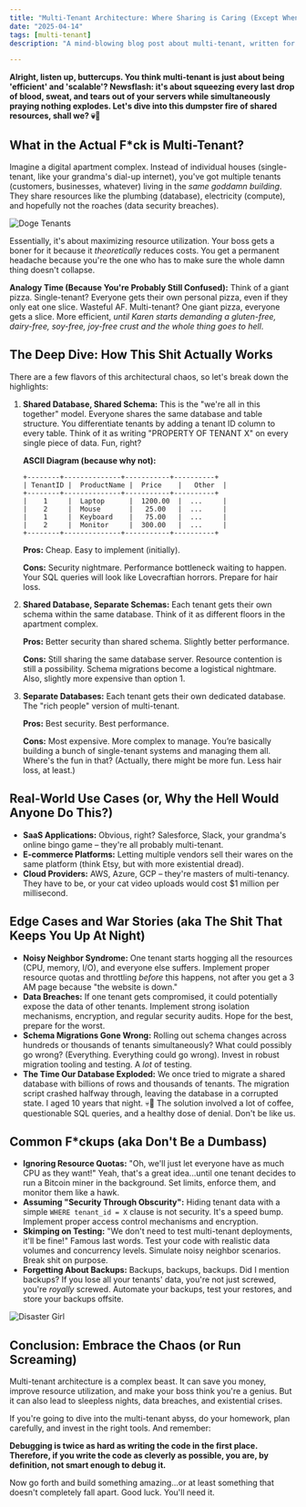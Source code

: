 ```yaml
---
title: "Multi-Tenant Architecture: Where Sharing is Caring (Except When It F*cking Isn't)"
date: "2025-04-14"
tags: [multi-tenant]
description: "A mind-blowing blog post about multi-tenant, written for chaotic Gen Z engineers."

---
```


**Alright, listen up, buttercups. You think multi-tenant is just about being 'efficient' and 'scalable'? Newsflash: it's about squeezing every last drop of blood, sweat, and tears out of your servers while simultaneously praying nothing explodes. Let's dive into this dumpster fire of shared resources, shall we? 💀🙏**

## What in the Actual F*ck is Multi-Tenant?

Imagine a digital apartment complex. Instead of individual houses (single-tenant, like your grandma's dial-up internet), you've got multiple tenants (customers, businesses, whatever) living in the *same goddamn building*. They share resources like the plumbing (database), electricity (compute), and hopefully not the roaches (data security breaches).

![Doge Tenants](https://i.kym-cdn.com/photos/images/newsfeed/002/086/421/d9b.jpg)

Essentially, it's about maximizing resource utilization. Your boss gets a boner for it because it *theoretically* reduces costs. You get a permanent headache because you're the one who has to make sure the whole damn thing doesn't collapse.

**Analogy Time (Because You're Probably Still Confused):** Think of a giant pizza. Single-tenant? Everyone gets their own personal pizza, even if they only eat one slice. Wasteful AF. Multi-tenant? One giant pizza, everyone gets a slice. More efficient, *until Karen starts demanding a gluten-free, dairy-free, soy-free, joy-free crust and the whole thing goes to hell*.

## The Deep Dive: How This Shit Actually Works

There are a few flavors of this architectural chaos, so let's break down the highlights:

1.  **Shared Database, Shared Schema:** This is the "we're all in this together" model. Everyone shares the same database and table structure. You differentiate tenants by adding a tenant ID column to every table. Think of it as writing "PROPERTY OF TENANT X" on every single piece of data. Fun, right?

    **ASCII Diagram (because why not):**

    ```
    +--------+--------------+-----------+----------+
    | TenantID |  ProductName |  Price    |   Other  |
    +--------+--------------+-----------+----------+
    |    1     |  Laptop      |  1200.00  |  ...     |
    |    2     |  Mouse       |   25.00   |  ...     |
    |    1     |  Keyboard    |   75.00   |  ...     |
    |    2     |  Monitor     |  300.00   |  ...     |
    +--------+--------------+-----------+----------+
    ```

    **Pros:** Cheap. Easy to implement (initially).

    **Cons:** Security nightmare. Performance bottleneck waiting to happen. Your SQL queries will look like Lovecraftian horrors. Prepare for hair loss.

2.  **Shared Database, Separate Schemas:** Each tenant gets their own schema within the same database. Think of it as different floors in the apartment complex.

    **Pros:** Better security than shared schema. Slightly better performance.

    **Cons:** Still sharing the same database server. Resource contention is still a possibility. Schema migrations become a logistical nightmare. Also, slightly more expensive than option 1.

3.  **Separate Databases:** Each tenant gets their own dedicated database. The "rich people" version of multi-tenant.

    **Pros:** Best security. Best performance.

    **Cons:** Most expensive. More complex to manage. You’re basically building a bunch of single-tenant systems and managing them all. Where's the fun in that? (Actually, there might be more fun. Less hair loss, at least.)

## Real-World Use Cases (or, Why the Hell Would Anyone Do This?)

*   **SaaS Applications:** Obvious, right? Salesforce, Slack, your grandma's online bingo game – they're all probably multi-tenant.
*   **E-commerce Platforms:** Letting multiple vendors sell their wares on the same platform (think Etsy, but with more existential dread).
*   **Cloud Providers:** AWS, Azure, GCP – they're masters of multi-tenancy. They have to be, or your cat video uploads would cost $1 million per millisecond.

## Edge Cases and War Stories (aka The Shit That Keeps You Up At Night)

*   **Noisy Neighbor Syndrome:** One tenant starts hogging all the resources (CPU, memory, I/O), and everyone else suffers. Implement proper resource quotas and throttling *before* this happens, not after you get a 3 AM page because "the website is down."
*   **Data Breaches:** If one tenant gets compromised, it could potentially expose the data of other tenants. Implement strong isolation mechanisms, encryption, and regular security audits. Hope for the best, prepare for the worst.
*   **Schema Migrations Gone Wrong:** Rolling out schema changes across hundreds or thousands of tenants simultaneously? What could possibly go wrong? (Everything. Everything could go wrong). Invest in robust migration tooling and testing. A *lot* of testing.
*   **The Time Our Database Exploded:** We once tried to migrate a shared database with billions of rows and thousands of tenants. The migration script crashed halfway through, leaving the database in a corrupted state. I aged 10 years that night. 💀🙏 The solution involved a lot of coffee, questionable SQL queries, and a healthy dose of denial. Don't be like us.

## Common F*ckups (aka Don't Be a Dumbass)

*   **Ignoring Resource Quotas:** "Oh, we'll just let everyone have as much CPU as they want!" Yeah, that's a great idea...until one tenant decides to run a Bitcoin miner in the background. Set limits, enforce them, and monitor them like a hawk.
*   **Assuming "Security Through Obscurity":** Hiding tenant data with a simple `WHERE tenant_id = X` clause is not security. It's a speed bump. Implement proper access control mechanisms and encryption.
*   **Skimping on Testing:** "We don't need to test multi-tenant deployments, it'll be fine!" Famous last words. Test your code with realistic data volumes and concurrency levels. Simulate noisy neighbor scenarios. Break shit on purpose.
*   **Forgetting About Backups:** Backups, backups, backups. Did I mention backups? If you lose all your tenants' data, you're not just screwed, you're *royally* screwed. Automate your backups, test your restores, and store your backups offsite.

![Disaster Girl](https://i.kym-cdn.com/photos/images/newsfeed/000/075/055/tumblr_ld1j85L4z31qe25w3.jpg)

## Conclusion: Embrace the Chaos (or Run Screaming)

Multi-tenant architecture is a complex beast. It can save you money, improve resource utilization, and make your boss think you're a genius. But it can also lead to sleepless nights, data breaches, and existential crises.

If you're going to dive into the multi-tenant abyss, do your homework, plan carefully, and invest in the right tools. And remember:

**Debugging is twice as hard as writing the code in the first place. Therefore, if you write the code as cleverly as possible, you are, by definition, not smart enough to debug it.**

Now go forth and build something amazing...or at least something that doesn't completely fall apart. Good luck. You'll need it.
